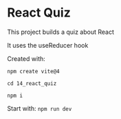 # React Quiz

This project builds a quiz about React

It uses the useReducer hook

Created with:

`npm create vite@4`

`cd 14_react_quiz`

`npm i`

Start with: `npm run dev`
